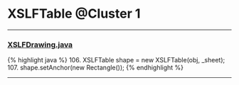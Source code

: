 # XSLFTable @Cluster 1

***

### [XSLFDrawing.java](https://searchcode.com/codesearch/view/97406826/)
{% highlight java %}
106. XSLFTable shape = new XSLFTable(obj, _sheet);
107. shape.setAnchor(new Rectangle());
{% endhighlight %}

***

